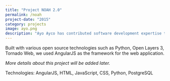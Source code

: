 ```yaml
---
title: "Project NOAH 2.0"
permalink: /noah
project-date: "2015"
category: projects
image: ayo.png
description: "Ayo Ayco has contributed software development expertise to UPLB, DOST, Infor, and various government-funded projects such as University of the Philippines’ National Operational Assessment of Hazards and Ateneo’s Cloud-Based Intelligent Total Analysis System."
---
```


Built with various open source technologies such as Python, Open Layers 3, Tornado Web, we used AngularJS as the framework for the web application.

*More details about this project will be added later.*

Technologies: AngularJS, HTML, JavaScript, CSS, Python, PostgreSQL
